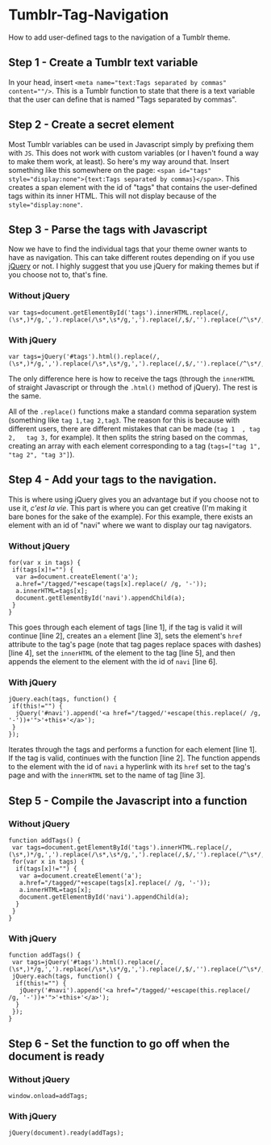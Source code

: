 Tumblr-Tag-Navigation
=====================

How to add user-defined tags to the navigation of a Tumblr theme.

## Step 1 - Create a Tumblr text variable

In your head, insert `<meta name="text:Tags separated by commas" content=""/>`. This is a Tumblr function to state that there is a text variable that the user can define that is named "Tags separated by commas".

## Step 2 - Create a secret element

Most Tumblr variables can be used in Javascript simply by prefixing them with `JS`. This does not work with custom variables (or I haven't found a way to make them work, at least). So here's my way around that. Insert something like this somewhere on the page: `<span id="tags" style="display:none">{text:Tags separated by commas}</span>`. This creates a span element with the id of "tags" that contains the user-defined tags within its inner HTML. This will not display because of the `style="display:none"`.

## Step 3 - Parse the tags with Javascript

Now we have to find the individual tags that your theme owner wants to have as navigation. This can take different routes depending on if you use [jQuery](http://www.jquery.com) or not. I highly suggest that you use jQuery for making themes but if you choose not to, that's fine.

### Without jQuery

    var tags=document.getElementById('tags').innerHTML.replace(/,(\s*,)*/g,',').replace(/\s*,\s*/g,',').replace(/,$/,'').replace(/^\s*/,'').replace(/\s*$/,'').split(',');
    
### With jQuery

    var tags=jQuery('#tags').html().replace(/,(\s*,)*/g,',').replace(/\s*,\s*/g,',').replace(/,$/,'').replace(/^\s*/,'').replace(/\s*$/,'').split(',');
    
The only difference here is how to receive the tags (through the `innerHTML` of straight Javascript or through the `.html()` method of jQuery). The rest is the same.

All of the `.replace()` functions make a standard comma separation system (something like `tag 1,tag 2,tag3`. The reason for this is because with different users, there are different mistakes that can be made (`tag 1  , tag 2,   tag 3,` for example). It then splits the string based on the commas, creating an array with each element corresponding to a tag (`tags=["tag 1", "tag 2", "tag 3"]`).

## Step 4 - Add your tags to the navigation.

This is where using jQuery gives you an advantage but if you choose not to use it, *c'est la vie*. This part is where you can get creative (I'm making it bare bones for the sake of the example). For this example, there exists an element with an id of "navi" where we want to display our tag navigators.

### Without jQuery

    for(var x in tags) {
     if(tags[x]!="") {
      var a=document.createElement('a');
      a.href="/tagged/"+escape(tags[x].replace(/ /g, '-'));
      a.innerHTML=tags[x];
      document.getElementById('navi').appendChild(a);
     }
    }

This goes through each element of tags [line 1], if the tag is valid it will continue [line 2], creates an `a` element [line 3], sets the element's `href` attribute to the tag's page (note that tag pages replace spaces with dashes) [line 4], set the `innerHTML` of the element to the tag [line 5], and then appends the element to the element with the id of `navi` [line 6].

### With jQuery

    jQuery.each(tags, function() {
     if(this!="") {
      jQuery('#navi').append('<a href="/tagged/'+escape(this.replace(/ /g, '-'))+'">'+this+'</a>');
     }
    });

Iterates through the tags and performs a function for each element [line 1]. If the tag is valid, continues with the function [line 2]. The function appends to the element with the id of `navi` a hyperlink with its `href` set to the tag's page and with the `innerHTML` set to the name of tag [line 3].

## Step 5 - Compile the Javascript into a function
### Without jQuery

    function addTags() {
     var tags=document.getElementById('tags').innerHTML.replace(/,(\s*,)*/g,',').replace(/\s*,\s*/g,',').replace(/,$/,'').replace(/^\s*/,'').replace(/\s*$/,'').split(',');
     for(var x in tags) {
      if(tags[x]!="") {
       var a=document.createElement('a');
       a.href="/tagged/"+escape(tags[x].replace(/ /g, '-'));
       a.innerHTML=tags[x];
       document.getElementById('navi').appendChild(a);
      }
     }
    }

### With jQuery

    function addTags() {
     var tags=jQuery('#tags').html().replace(/,(\s*,)*/g,',').replace(/\s*,\s*/g,',').replace(/,$/,'').replace(/^\s*/,'').replace(/\s*$/,'').split(',');
     jQuery.each(tags, function() {
      if(this!="") {
       jQuery('#navi').append('<a href="/tagged/'+escape(this.replace(/ /g, '-'))+'">'+this+'</a>');
      }
     });
    }

## Step 6 - Set the function to go off when the document is ready
### Without jQuery

    window.onload=addTags;

### With jQuery

    jQuery(document).ready(addTags);

